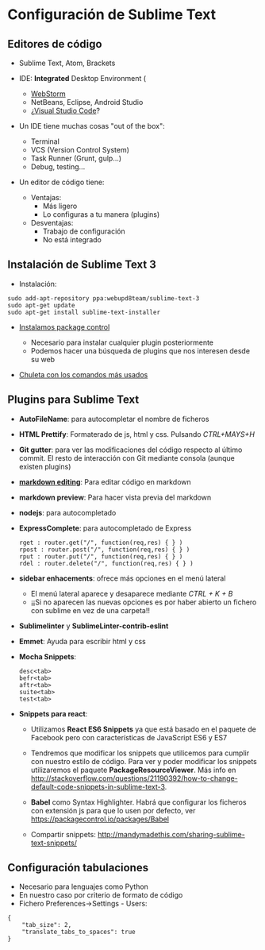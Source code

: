 # Configuración de Sublime Text



## Editores de código
- Sublime Text, Atom, Brackets
- IDE: **Integrated** Desktop Environment (
    - [WebStorm](https://www.jetbrains.com/webstorm/)
    - NetBeans, Eclipse, Android Studio
    - ¿[Visual Studio Code](https://code.visualstudio.com/)?

- Un IDE tiene muchas cosas "out of the box":
    - Terminal
    - VCS (Version Control System)
    - Task Runner (Grunt, gulp...)
    - Debug, testing...


- Un editor de código tiene:
    - Ventajas:
    	- Más ligero
    	- Lo configuras a tu manera (plugins)
    - Desventajas:
        - Trabajo de configuración
        - No está integrado



## Instalación de Sublime Text 3

- Instalación:

```
sudo add-apt-repository ppa:webupd8team/sublime-text-3 
sudo apt-get update
sudo apt-get install sublime-text-installer
```

- [Instalamos package control](https://packagecontrol.io/installation)
  - Necesario para instalar cualquier plugin posteriormente 
  - Podemos hacer una búsqueda de plugins que nos interesen desde su web


- [Chuleta con los comandos más usados](https://www.cheatography.com/tdeyle/cheat-sheets/sublime-text-3/pdf_bw/)
## Plugins para Sublime Text 

- **AutoFileName**: para autocompletar el nombre de ficheros  
- **HTML Prettify**: Formaterado de js, html y css. Pulsando *CTRL+MAYS+H*
- **Git gutter**: para ver las modificaciones del código respecto al último commit. El resto de interacción con Git mediante consola (aunque existen plugins)
- [**markdown editing**](https://packagecontrol.io/packages/MarkdownEditing): Para editar código en markdown
- **markdown preview**: Para hacer vista previa del markdown


- **nodejs**: para autocompletado
- **ExpressComplete**: para autocompletado de Express

  ```
  rget : router.get("/", function(req,res) { } )
  rpost : router.post("/", function(req,res) { } )
  rput : router.put("/", function(req,res) { } )
  rdel : router.delete("/", function(req,res) { } )
  ```
- **sidebar enhacements**: ofrece más opciones en el menú lateral
    - El menú lateral aparece y desaparece mediante *CTRL + K + B*
    - ¡¡Si no aparecen las nuevas opciones es por haber abierto un fichero con sublime en vez de una carpeta!!



- **Sublimelinter** y **SublimeLinter-contrib-eslint**
- **Emmet**: Ayuda para escribir html y css
- **Mocha Snippets**:
  ```
  desc<tab>
  befr<tab>
  aftr<tab>
  suite<tab>
  test<tab>
  ```


- **Snippets para react**:
    - Utilizamos  **React ES6 Snippets** ya que está basado en el paquete de Facebook pero con características de JavaScript ES6 y ES7
    - Tendremos que modificar los snippets que utilicemos para cumplir con nuestro estilo de código. Para ver y poder modificar los snippets utilizaremos el paquete **PackageResourceViewer**. Más info en http://stackoverflow.com/questions/21190392/how-to-change-default-code-snippets-in-sublime-text-3.
    - **Babel** como Syntax Highlighter. Habrá que configurar los ficheros con extensión js para que lo usen por defecto, ver https://packagecontrol.io/packages/Babel
    
    - Compartir snippets: http://mandymadethis.com/sharing-sublime-text-snippets/



## Configuración tabulaciones
- Necesario para lenguajes como Python
- En nuestro caso por criterio de formato de código
- Fichero Preferences->Settings - Users:

```
{
    "tab_size": 2,
    "translate_tabs_to_spaces": true
}
```